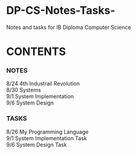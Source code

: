 # DP-CS-Notes-Tasks-
Notes and tasks for IB Diploma Computer Science  


# CONTENTS
### NOTES
8/24 4th Industrail Revolution <br>
8/30 Systems <br>
9/1 System Implementation <br>
9/6 System Design

### TASKS
8/26 My Programming Language <br>
9/1 System Implementation Task  <br>
9/6 System Design Task


